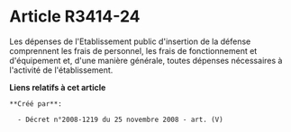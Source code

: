 # Article R3414-24

Les dépenses de l'Etablissement public d'insertion de la défense comprennent les frais de personnel, les frais de
fonctionnement et d'équipement et, d'une manière générale, toutes dépenses nécessaires à l'activité de l'établissement.

**Liens relatifs à cet article**

	**Créé par**:

	  - Décret n°2008-1219 du 25 novembre 2008 - art. (V)
